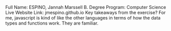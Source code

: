 Full Name: ESPINO, Jannah Marssell B. 
Degree Program: Computer Science 
Live Website Link: jmespino.github.io 
Key takeaways from the exercise? For me, javascript is kind of like the other languages in terms 
of how the data types and functions work. They are familiar.